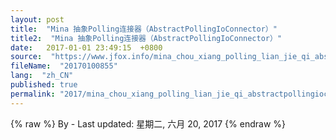 ```yaml
---
layout: post
title:  "Mina 抽象Polling连接器（AbstractPollingIoConnector）"
title2:  "Mina 抽象Polling连接器（AbstractPollingIoConnector）"
date:   2017-01-01 23:49:15  +0800
source:  "https://www.jfox.info/mina_chou_xiang_polling_lian_jie_qi_abstractpollingioconnector.html"
fileName:  "20170100855"
lang:  "zh_CN"
published: true
permalink: "2017/mina_chou_xiang_polling_lian_jie_qi_abstractpollingioconnector.html"
---
```

{% raw %}
By  - Last updated: 星期二, 六月 20, 2017
{% endraw %}